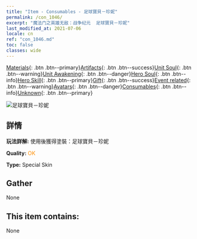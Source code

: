 ```yaml
---
title: "Item - Consumables - 足球寶貝－珍妮"
permalink: /con_1046/
excerpt: "魔法门之英雄无敌：战争纪元  足球寶貝－珍妮"
last_modified_at: 2021-07-06
locale: cn
ref: "con_1046.md"
toc: false
classes: wide
---
```

 [Materials](/ItemsCN/){: .btn .btn--primary}[Artifacts](/ItemsCN/Artifacts/){: .btn .btn--success}[Unit Soul](/ItemsCN/UnitSoul/){: .btn .btn--warning}[Unit Awakening](/ItemsCN/UnitAwakening/){: .btn .btn--danger}[Hero Soul](/ItemsCN/HeroSoul/){: .btn .btn--info}[Hero Skill](/ItemsCN/HeroSkill/){: .btn .btn--primary}[Gift](/ItemsCN/Gift/){: .btn .btn--success}[Event related](/ItemsCN/Events/){: .btn .btn--warning}[Avatars](/ItemsCN/Avatars/){: .btn .btn--danger}[Consumables](/ItemsCN/Consumables/){: .btn .btn--info}[Unknown](/ItemsCN/Unknown/){: .btn .btn--primary}

 ![足球寶貝－珍妮](/images/h/h_Gem3.jpg)

## 詳情
 **玩法詳解:** 使用後獲得塗裝：足球寶貝－珍妮

 **Quality:** <span style="color: #FF8C00">OK</span>

 **Type:** Special Skin

## Gather

  None

## This item contains:

  None

